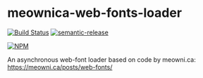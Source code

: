 # meownica-web-fonts-loader

[![Build Status](https://travis-ci.org/ResourcefulHumans/meownica-web-fonts-loader.svg?branch=master)](https://travis-ci.org/ResourcefulHumans/meownica-web-fonts-loader)
[![semantic-release](https://img.shields.io/badge/semver-semantic%20release-e10079.svg)](https://github.com/semantic-release/semantic-release)

[![NPM](https://nodei.co/npm/meownica-web-fonts-loader.png?downloads=true&downloadRank=true&stars=true)](https://nodei.co/npm/meownica-web-fonts-loader/)

An asynchronous web-font loader based on code by meowni.ca: https://meowni.ca/posts/web-fonts/
